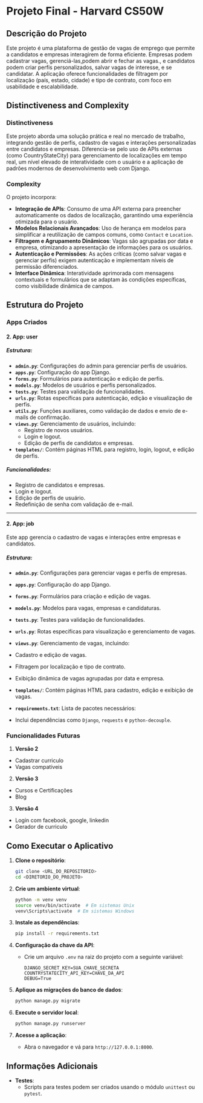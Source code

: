 
# Projeto Final - Harvard CS50W

## **Descrição do Projeto**

Este projeto é uma plataforma de gestão de vagas de emprego que permite a candidatos e empresas interagirem de forma eficiente. Empresas podem cadastrar vagas, gerenciá-las,podem abrir e fechar as vagas., e candidatos podem criar perfis personalizados, salvar vagas de interesse, e se candidatar. 
A aplicação oferece funcionalidades de filtragem por localização (país, estado, cidade) e tipo de contrato, com foco em usabilidade e escalabilidade.

## **Distinctiveness and Complexity**

### **Distinctiveness**
Este projeto aborda uma solução prática e real no mercado de trabalho, integrando gestão de perfis, cadastro de vagas e interações personalizadas entre candidatos e empresas. Diferencia-se pelo uso de APIs externas (como CountryStateCity) para gerenciamento de localizações em tempo real, um nível elevado de interatividade com o usuário e a aplicação de padrões modernos de desenvolvimento web com Django.

### **Complexity**
O projeto incorpora:
- **Integração de APIs**: Consumo de uma API externa para preencher automaticamente os dados de localização, garantindo uma experiência otimizada para o usuário.
- **Modelos Relacionais Avançados**: Uso de herança em modelos para simplificar a reutilização de campos comuns, como `Contact` e `Location`.
- **Filtragem e Agrupamento Dinâmicos**: Vagas são agrupadas por data e empresa, otimizando a apresentação de informações para os usuários.
- **Autenticação e Permissões**: As ações críticas (como salvar vagas e gerenciar perfis) exigem autenticação e implementam níveis de permissão diferenciados.
- **Interface Dinâmica**: Interatividade aprimorada com mensagens contextuais e formulários que se adaptam às condições específicas, como visibilidade dinâmica de campos.

## **Estrutura do Projeto**

### **Apps Criados**

#### **2. App: user**

##### Estrutura:
- **`admin.py`**: Configurações do admin para gerenciar perfis de usuários.
- **`apps.py`**: Configuração do app Django.
- **`forms.py`**: Formulários para autenticação e edição de perfis.
- **`models.py`**: Modelos de usuários e perfis personalizados.
- **`tests.py`**: Testes para validação de funcionalidades.
- **`urls.py`**: Rotas específicas para autenticação, edição e visualização de perfis.
- **`utils.py`**: Funções auxiliares, como validação de dados e envio de e-mails de confirmação.
- **`views.py`**: Gerenciamento de usuários, incluindo:
  - Registro de novos usuários.
  - Login e logout.
  - Edição de perfis de candidatos e empresas.
- **`templates/`**: Contém páginas HTML para registro, login, logout, e edição de perfis.

##### Funcionalidades:
- Registro de candidatos e empresas.
- Login e logout.
- Edição de perfis de usuário.
- Redefinição de senha com validação de e-mail.

---

#### **2. App: job**
Este app gerencia o cadastro de vagas e interações entre empresas e candidatos.

##### Estrutura:
   - **`admin.py`**: Configurações para gerenciar vagas e perfis de empresas.
   - **`apps.py`**: Configuração do app Django.
   - **`forms.py`**: Formulários para criação e edição de vagas.
   - **`models.py`**: Modelos para vagas, empresas e candidaturas.
   - **`tests.py`**: Testes para validação de funcionalidades.
   - **`urls.py`**: Rotas específicas para visualização e gerenciamento de vagas.
   - **`views.py`**: Gerenciamento de vagas, incluindo:
   - Cadastro e edição de vagas.
   - Filtragem por localização e tipo de contrato.
   - Exibição dinâmica de vagas agrupadas por data e empresa.
   - **`templates/`**: Contém páginas HTML para cadastro, edição e exibição de vagas.


   - **`requirements.txt`**: Lista de pacotes necessários:
   - Inclui dependências como `Django`, `requests` e `python-decouple`.

### **Funcionalidades Futuras**

   1. **Versão 2**
   - Cadastrar curriculo
   - Vagas compativeis

   2. **Versão 3**
   - Cursos e Certificações
   - Blog

   3. **Versão 4**
   - Login com facebook, google, linkedin
   - Gerador de curriculo

## **Como Executar o Aplicativo**

   1. **Clone o repositório**:
      ```bash
      git clone <URL_DO_REPOSITORIO>
      cd <DIRETORIO_DO_PROJETO>
      ```

   2. **Crie um ambiente virtual**:
      ```bash
      python -m venv venv
      source venv/bin/activate  # Em sistemas Unix
      venv\Scripts\activate  # Em sistemas Windows
      ```

   3. **Instale as dependências**:
      ```bash
      pip install -r requirements.txt
      ```

   4. **Configuração da chave da API**:
      - Crie um arquivo `.env` na raiz do projeto com a seguinte variável:
         ```
         DJANGO_SECRET_KEY=SUA_CHAVE_SECRETA
         COUNTRYSTATECITY_API_KEY=CHAVE_DA_API
         DEBUG=True
         ```

   5. **Aplique as migrações do banco de dados**:
      ```bash
      python manage.py migrate
      ```

   6. **Execute o servidor local**:
      ```bash
      python manage.py runserver
      ```

   7. **Acesse a aplicação**:
      - Abra o navegador e vá para `http://127.0.0.1:8000`.

## **Informações Adicionais**

- **Testes**:
  - Scripts para testes podem ser criados usando o módulo `unittest` ou `pytest`.
